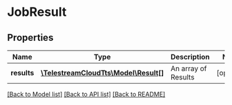 # JobResult

## Properties
Name | Type | Description | Notes
------------ | ------------- | ------------- | -------------
**results** | [**\TelestreamCloudTts\Model\Result[]**](Result.md) | An array of Results | [optional] 

[[Back to Model list]](../README.md#documentation-for-models) [[Back to API list]](../README.md#documentation-for-api-endpoints) [[Back to README]](../README.md)


